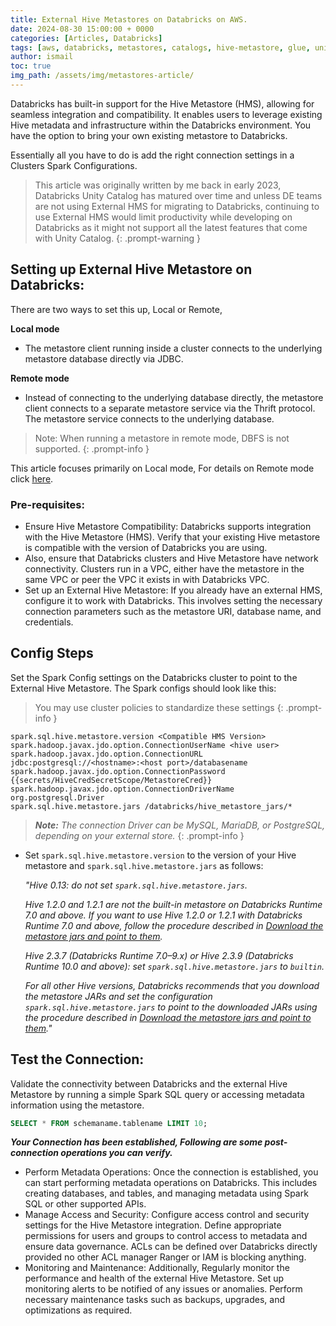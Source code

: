 ```yaml
---
title: External Hive Metastores on Databricks on AWS.
date: 2024-08-30 15:00:00 + 0000
categories: [Articles, Databricks]
tags: [aws, databricks, metastores, catalogs, hive-metastore, glue, unity catalog]     # TAG names should always be lowercase
author: ismail
toc: true
img_path: /assets/img/metastores-article/
---
```

Databricks has built-in support for the Hive Metastore (HMS), allowing for seamless integration and compatibility. It enables users to leverage existing Hive metadata and infrastructure within the Databricks environment. You have the option to bring your own existing metastore to Databricks.

Essentially all you have to do is add the right connection settings in a Clusters Spark Configurations.

> This article was originally written by me back in early 2023, Databricks Unity Catalog has matured over time and unless DE teams are not using External HMS for migrating to Databricks, continuing to use External HMS would limit productivity while developing on Databricks as it might not support all the latest features that come with Unity Catalog.
{: .prompt-warning }

## Setting up External Hive Metastore on Databricks: ##

There are two ways to set this up, Local or Remote,

**Local mode**

- The metastore client running inside a cluster connects to the underlying metastore database directly via JDBC.

**Remote mode**

- Instead of connecting to the underlying database directly, the metastore client connects to a separate metastore service via the Thrift protocol. The metastore service connects to the underlying database.

> Note: When running a metastore in remote mode, DBFS is not supported.
{: .prompt-info }

This article focuses primarily on Local mode, For details on Remote mode click [here](https://docs.databricks.com/archive/external-metastores/external-hive-metastore.html).

### Pre-requisites: ###

- Ensure Hive Metastore Compatibility: Databricks supports integration with the Hive Metastore (HMS). Verify that your existing Hive metastore is compatible with the version of Databricks you are using.
- Also, ensure that Databricks clusters and Hive Metastore have network connectivity. Clusters run in a VPC, either have the metastore in the same VPC or peer the VPC it exists in with Databricks VPC.
- Set up an External Hive Metastore: If you already have an external HMS, configure it to work with Databricks. This involves setting the necessary connection parameters such as the metastore URI, database name, and credentials.

## Config Steps ##

Set the Spark Config settings on the Databricks cluster to point to the External Hive Metastore. The Spark configs should look like this:

> You may use cluster policies to standardize these settings
{: .prompt-info }

    
    spark.sql.hive.metastore.version <Compatible HMS Version>
    spark.hadoop.javax.jdo.option.ConnectionUserName <hive user>
    spark.hadoop.javax.jdo.option.ConnectionURL jdbc:postgresql://<hostname>:<host port>/databasename
    spark.hadoop.javax.jdo.option.ConnectionPassword {{secrets/HiveCredSecretScope/MetastoreCred}}
    spark.hadoop.javax.jdo.option.ConnectionDriverName org.postgresql.Driver
    spark.sql.hive.metastore.jars /databricks/hive_metastore_jars/*    
    

> **_Note:_** _The connection Driver can be MySQL, MariaDB, or PostgreSQL, depending on your external store._ 
{: .prompt-info }

-  Set `spark.sql.hive.metastore.version` to the version of your Hive metastore and `spark.sql.hive.metastore.jars` as follows:

    _"Hive 0.13: do not set `spark.sql.hive.metastore.jars`._

    _Hive 1.2.0 and 1.2.1 are not the built-in metastore on Databricks Runtime 7.0 and above. If you want to use Hive 1.2.0 or 1.2.1 with Databricks Runtime 7.0 and above, follow the procedure described in [Download the metastore jars and point to them](https://docs.databricks.com/archive/external-metastores/external-hive-metastore.html#download-the-metastore-jars-and-point-to-them)._

    _Hive 2.3.7 (Databricks Runtime 7.0–9.x) or Hive 2.3.9 (Databricks Runtime 10.0 and above): set `spark.sql.hive.metastore.jars` to `builtin`._

    _For all other Hive versions, Databricks recommends that you download the metastore JARs and set the configuration `spark.sql.hive.metastore.jars` to point to the downloaded JARs using the procedure described in [Download the metastore jars and point to them](https://docs.databricks.com/archive/external-metastores/external-hive-metastore.html#download-the-metastore-jars-and-point-to-them)."_

## Test the Connection: ##

Validate the connectivity between Databricks and the external Hive Metastore by running a simple Spark SQL query or accessing metadata information using the metastore.

```sql
SELECT * FROM schemaname.tablename LIMIT 10;
```

**_Your Connection has been established, Following are some post-connection operations you can verify._**

- Perform Metadata Operations: Once the connection is established, you can start performing metadata operations on Databricks. This includes creating databases, and tables, and managing metadata using Spark SQL or other supported APIs.
- Manage Access and Security: Configure access control and security settings for the Hive Metastore integration. Define appropriate permissions for users and groups to control access to metadata and ensure data governance. ACLs can be defined over Databricks directly provided no other ACL manager Ranger or IAM is blocking anything.
- Monitoring and Maintenance: Additionally, Regularly monitor the performance and health of the external Hive Metastore. Set up monitoring alerts to be notified of any issues or anomalies. Perform necessary maintenance tasks such as backups, upgrades, and optimizations as required.